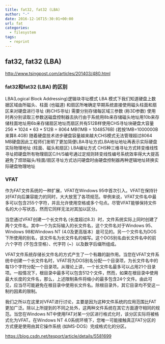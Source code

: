 ```yaml
---
title: fat32, fat32 (LBA) 
author: "-"
date: 2016-12-16T15:30:01+00:00
url: fat
categories:
  - filesystem
tags:
  - reprint
---
```

## fat32, fat32 (LBA)

<http://www.tsingpost.com/articles/201403/480.html>

### fat32和fat32 (LBA) 的区别
  
LBA(Logical Block Addressing)逻辑块寻址模式 LBA 模式下我们知道硬盘上数据区域由所磁头、柱面 (也磁道) 和扇区所唯确定早期系统直接使用磁头柱面和扇区来对硬盘进行寻址 (称CHS寻址) 需要分别存储每区域三参数 (称3D参数) 使用时再分别读取三参数送磁盘控制器去执行由于系统用8b来存储磁头地址用10b来存储柱面地址用6b来存储扇区地址而扇区共有512B样使用CHS寻址块硬盘大容量256 \* 1024 \* 63 * 512B = 8064 MB(1MB = 1048576B) (若按1MB=1000000B来算8.4GB) 随着硬盘技术进步硬盘容量越来越大CHS模式无法管理超过8064 MB硬盘因此工程师们发明了更加简便LBA寻址方式LBA地址地址再表示实际硬盘实际物理地址 (柱面、磁头和扇区) LBA编址方式 CHS种三维寻址方式转变维线性寻址把硬盘所有物理扇区C/H/S编号通过定规则转变线性编号系统效率得大大提高避免了烦琐磁头/柱面/扇区寻址方式访问硬盘时由硬盘控制器再种逻辑地址转换实际硬盘物理地址

### VFAT

作为FAT文件系统的一种扩展，VFAT在Windows 95中首次引入。VFAT在保持针对FAT向后兼容能力的同时，大大放宽了各项规范。举例来说，VFAT文件名中最多可以包含255个字符，并且允许使用空格或多个句点。尽管VFAT能够保持文件名的大小写状态，然而它同样无法对其加以区分。

当您通过VFAT创建一个长文件名 (长度超过8.3）时，文件系统实际上同时创建了两个文件名。其中一个为实际输入的长文件名，这个文件名对于Windows 95、Windows 98和Windows NT (4.0及更高版本）是可见的。另一个文件名为DOS下所使用的别名，该文件名为长文件名的缩写。这个DOS别名由长文件名中的前六个字符 (不包含空格）、代字符 (~）以及数字后缀所组成。

VFAT文件系统存储长文件名的方式产生了一个有趣的副作用。当您在VFAT文件系统中创建一个长文件名时，VFAT将为DOS别名分配一个目录项，为长文件名中的每13个字符分配一个目录项。从理论上讲，一个长文件名最多可以占用21个目录项。一般情况下，根目录中最多可以包含512个文件，然而，如果在根目录中使用最大长度的文件名，那么，上述限制条件将缩小的最多包含24个文件。由此可见，应当尽可能避免在根目录中使用长文件名。除根目录外，其它目录均不受这一制约因素的限制。

我们之所以在这里对VFAT进行讨论，主要是因为这种文件系统的应用范围比FAT更加广泛。除以上所提到的不同之处外，这两种文件系统在其它方面遵守相同的规范。当您在Windows NT中使用FAT对某一分区进行格式化时，该分区实际将被格式化为VFAT。在Windows NT 4.0系统环境下，您唯一可能接触真正FAT分区的方式便是使用由其它操作系统 (如MS-DOS）完成格式化的分区。

<https://blog.csdn.net/tesport/article/details/5581699>
